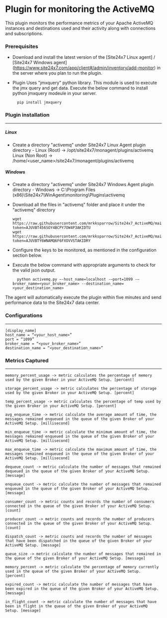 Plugin for monitoring the ActiveMQ 
==============================================

This plugin monitors the performance metrics of your Apache ActiveMQ instances and destinations used and their activity along with connections and subscriptions.

### Prerequisites

- Download and install the latest version of the [Site24x7 Linux agent] / [Site24x7 Windows agent] (https://www.site24x7.com/app/client#/admin/inventory/add-monitor) in the server where you plan to run the plugin. 

- Plugin Uses "jmxquery" python library. This module is used to execute the jmx query and get data. Execute the below command to install python jmxquery modeule in your server.  

		pip install jmxquery


### Plugin installation
---
##### Linux 

- Create a directory "activemq" under Site24x7 Linux Agent plugin directory - 
      Linux (Root)      ->   /opt/site24x7/monagent/plugins/activemq
      Linux (Non Root)  ->   /home/<user_name>/site24x7/monagent/plugins/activemq

##### Windows 

- Create a directory "activemq" under Site24x7 Windows Agent plugin directory - 
      Windows           ->   C:\Program Files (x86)\Site24x7\WinAgent\monitoring\Plugins\activemq

- Download all the files in "activemq" folder and place it under the "activemq" directory

	  wget https://raw.githubusercontent.com/mrkksparrow/Site24x7_ActiveMQ/main/activemq.py?token=AJUVBT456SOY4BCPY7OW4P3AKIDTU
	  wget https://raw.githubusercontent.com/mrkksparrow/Site24x7_ActiveMQ/main/acticemq.cfg?token=AJUVBTY6WNAMQ6F6FXOVVSTAKIDRY
	
- Configure the keys to be monitored, as mentioned in the configuration section below.

- Execute the below command with appropriate arguments to check for the valid json output.  

		python activemq.py –-host_name=localhost -–port=1099 -–broker_name=<your_broker_name> --destination_name=<your_destination_name>


The agent will automatically execute the plugin within five minutes and send performance data to the Site24x7 data center.

### Configurations
---
	[display_name]
	host_name = “<your_host_name>”
	port = “1099”
	broker_name = “<your_broker_name>”
	destination_name = “<your_destination_name>”

### Metrics Captured
---
	memory_percent_usage -> metric calculates the percentage of memory used by the given Broker in your ActiveMQ Setup. [percent]

	storage_percent_usage -> metric calculates the percentage of storage used by the given Broker in your ActiveMQ Setup. [percent]

	temp_percent_usage -> metric calculates the percentage of temp used by the given Broker in your ActiveMQ Setup. [percent]

	avg_enqueue_time -> metric calculate the average amount of time, the messages remained enqueued in the queue of the given Broker of your ActiveMQ Setup. [millisecond]

	min_enqueue_time -> metric calculate the minimum amount of time, the messages remained enqueued in the queue of the given Broker of your ActiveMQ Setup. [millisecond]

	max_enqueue_time -> metric calculate the maximum amount of time, the messages remained enqueued in the queue of the given Broker of your ActiveMQ Setup. [millisecond]

	dequeue_count -> metric calculate the number of messages that remained dequeued in the queue of the given Broker of your ActiveMQ Setup. [message]
	
	enqueue_count -> metric calculate the number of messages that remained enqueued in the queue of the given Broker of your ActiveMQ Setup. [message]

	consumer_count -> metric counts and records the number of consumers connected in the queue of the given Broker of your ActiveMQ Setup. [count]

	producer_count -> metric counts and records the number of producers connected in the queue of the given Broker of your ActiveMQ Setup. [count]

	dispatch_count -> metric counts and records the number of messages that have been dispatched in the queue of the given Broker of your ActiveMQ Setup. [message]

	queue_size -> metric calculate the number of messages that remained in the queue of the given Broker of your ActiveMQ Setup. [message]

	memory_percent -> metric calculate the percentage of memory currently used in the queue of the given Broker of your ActiveMQ Setup. [percent]

	expired_count -> metric calculate the number of messages that have been expired in the queue of the given Broker of your ActiveMQ Setup. [message]

	in_flight_count -> metric calculate the number of messages that have been in flight in the queue of the given Broker of your ActiveMQ Setup. [message]		
